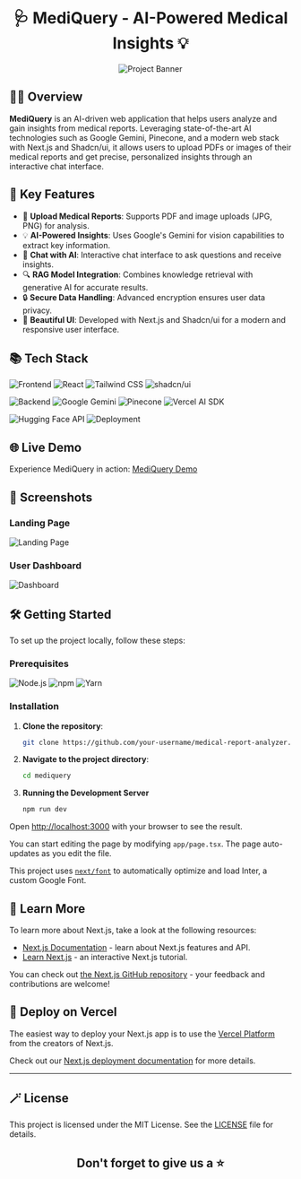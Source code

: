 ﻿<div align='center'>

# 🩺 MediQuery - AI-Powered Medical Insights 💡

![Project Banner](https://github.com/user-attachments/assets/5ed9e25a-b28f-4de3-ae26-dece8cceb72c)

</div>



## 👨‍💻 Overview

**MediQuery** is an AI-driven web application that helps users analyze and gain insights from medical reports. Leveraging state-of-the-art AI technologies such as Google Gemini, Pinecone, and a modern web stack with Next.js and Shadcn/ui, it allows users to upload PDFs or images of their medical reports and get precise, personalized insights through an interactive chat interface.

## 🚀 Key Features

- 📄 **Upload Medical Reports**: Supports PDF and image uploads (JPG, PNG) for analysis.
- 💡 **AI-Powered Insights**: Uses Google's Gemini for vision capabilities to extract key information.
- 🧠 **Chat with AI**: Interactive chat interface to ask questions and receive insights.
- 🔍 **RAG Model Integration**: Combines knowledge retrieval with generative AI for accurate results.
- 🔒 **Secure Data Handling**: Advanced encryption ensures user data privacy.
- 🎨 **Beautiful UI**: Developed with Next.js and Shadcn/ui for a modern and responsive user interface.

## 📚 Tech Stack

![Frontend](https://img.shields.io/badge/Frontend-Next.js-007ACC?style=for-the-badge&logo=next.js&logoColor=white)
![React](https://img.shields.io/badge/React-%2361DAFB.svg?style=for-the-badge&logo=react&logoColor=black)
![Tailwind CSS](https://img.shields.io/badge/TailwindCSS-%2338B2AC.svg?style=for-the-badge&logo=tailwind-css&logoColor=white)
![shadcn/ui](https://img.shields.io/badge/shadcn--ui-7952B3.svg?style=for-the-badge)

![Backend](https://img.shields.io/badge/Backend-Node.js-339933?style=for-the-badge&logo=node.js&logoColor=white)
![Google Gemini](https://img.shields.io/badge/AI-Google%20Gemini-ff9f00?style=for-the-badge&logo=google)
![Pinecone](https://img.shields.io/badge/Vector%20Database-Pinecone-008FF7?style=for-the-badge)
![Vercel AI SDK](https://img.shields.io/badge/Vercel%20AI%20SDK-000?style=for-the-badge&logo=vercel)

![Hugging Face API](https://img.shields.io/badge/API-Hugging%20Face-FFD42F?style=for-the-badge&logo=huggingface)
![Deployment](https://img.shields.io/badge/Deployment-Vercel-000?style=for-the-badge&logo=vercel)

## 🌐 Live Demo

Experience MediQuery in action: [MediQuery Demo](https://medi-query.vercel.app/)

## 📸 Screenshots

### Landing Page
![Landing Page](https://github.com/user-attachments/assets/c0f10878-b0ff-4dbe-85df-21fc5589ccc0)

### User Dashboard
![Dashboard](https://github.com/user-attachments/assets/e0d941b5-7647-495c-83dd-1375f7b2285c)


## 🛠 Getting Started

To set up the project locally, follow these steps:

### Prerequisites

![Node.js](https://img.shields.io/badge/Node.js-v18%2B-339933?style=for-the-badge&logo=node.js&logoColor=white)
![npm](https://img.shields.io/badge/npm-%23CB3837.svg?style=for-the-badge&logo=npm&logoColor=white)
![Yarn](https://img.shields.io/badge/Yarn-%232C8EBB.svg?style=for-the-badge&logo=yarn&logoColor=white)

### Installation

1. **Clone the repository**:
   ```bash
   git clone https://github.com/your-username/medical-report-analyzer.git
   ```

2. **Navigate to the project directory**:
   ```bash
   cd mediquery
   ```

3. **Running the Development Server**
   ```bash
   npm run dev
   ```

Open [http://localhost:3000](http://localhost:3000) with your browser to see the result.

You can start editing the page by modifying `app/page.tsx`. The page auto-updates as you edit the file.

This project uses [`next/font`](https://nextjs.org/docs/basic-features/font-optimization) to automatically optimize and load Inter, a custom Google Font.

## 📖 Learn More

To learn more about Next.js, take a look at the following resources:

- [Next.js Documentation](https://nextjs.org/docs) - learn about Next.js features and API.
- [Learn Next.js](https://nextjs.org/learn) - an interactive Next.js tutorial.

You can check out [the Next.js GitHub repository](https://github.com/vercel/next.js/) - your feedback and contributions are welcome!

## 🚀 Deploy on Vercel

The easiest way to deploy your Next.js app is to use the [Vercel Platform](https://vercel.com/new?utm_medium=default-template&filter=next.js&utm_source=create-next-app&utm_campaign=create-next-app-readme) from the creators of Next.js.

Check out our [Next.js deployment documentation](https://nextjs.org/docs/deployment) for more details.

---

## 🪄 License 

This project is licensed under the MIT License. See the [LICENSE](LICENSE) file for details.

<h2 align="center">Don't forget to give us a ⭐</h2
